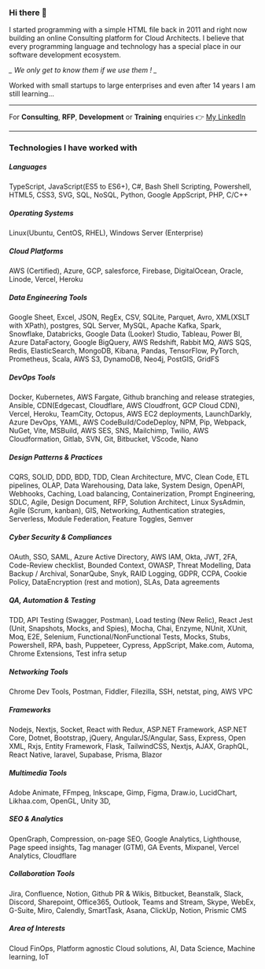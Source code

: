 ### Hi there 👋

I started programming with a simple HTML file back in 2011 and right now building an online Consulting platform for Cloud Architects. I believe that every programming language and technology has a special place in our software development ecosystem. 

*_ We only get to know them if we use them ! _*

Worked with small startups to large enterprises and even after 14 years I am still learning...

---
For **Consulting**, **RFP**, **Development** or **Training** enquiries 👉 [My LinkedIn](https://www.linkedin.com/in/neetish-raj-8a20a778/) 

---

### Technologies I have worked with

##### Languages
TypeScript, JavaScript(ES5 to ES6+), C#, Bash Shell Scripting, Powershell, HTML5, CSS3, SVG, SQL, NoSQL, Python, Google AppScript, PHP, C/C++


##### Operating Systems
Linux(Ubuntu, CentOS, RHEL), Windows Server (Enterprise)

##### Cloud Platforms
AWS (Certified), Azure, GCP, salesforce, Firebase, DigitalOcean, Oracle, Linode, Vercel, Heroku 

##### Data Engineering Tools
Google Sheet, Excel, JSON, RegEx, CSV, SQLite, Parquet, Avro, XML(XSLT with XPath), postgres, SQL Server, MySQL, Apache Kafka, Spark, Snowflake, Databricks, Google Data (Looker) Studio, Tableau, Power BI, Azure DataFactory, Google BigQuery, AWS Redshift, Rabbit MQ, AWS SQS, Redis, ElasticSearch, MongoDB, Kibana, Pandas, TensorFlow, PyTorch, Prometheus, Scala, AWS S3, DynamoDB, Neo4j, PostGIS, GridFS

##### DevOps Tools 
Docker, Kubernetes, AWS Fargate, Github branching and release strategies, Ansible, CDN(Edgecast, Cloudflare, AWS Cloudfront, GCP Cloud CDN), Vercel, Heroku, TeamCity, Octopus, AWS EC2 deployments, LaunchDarkly, Azure DevOps, YAML, AWS CodeBuild/CodeDeploy, NPM, Pip, Webpack, NuGet, Vite, MSBuild, AWS SES, SNS, Mailchimp, Twilio, AWS Cloudformation, Gitlab, SVN, Git, Bitbucket, VScode, Nano

##### Design Patterns & Practices
CQRS, SOLID, DDD, BDD, TDD, Clean Architecture, MVC, Clean Code, ETL pipelines, OLAP, Data Warehousing, Data lake, System Design, OpenAPI, Webhooks, Caching, Load balancing, Containerization, Prompt Engineering, SDLC, Agile, Design Document, RFP, Solution Architect, Linux SysAdmin, Agile (Scrum, kanban), GIS, Networking, Authentication strategies, Serverless, Module Federation, Feature Toggles, Semver

##### Cyber Security & Compliances
OAuth, SSO, SAML, Azure Active Directory, AWS IAM, Okta, JWT, 2FA, Code-Review checklist, Bounded Context, OWASP, Threat Modelling, Data Backup / Archival, SonarQube, Snyk, RAID Logging, GDPR, CCPA, Cookie Policy, DataEncryption (rest and motion), SLAs, Data agreements

##### QA, Automation & Testing
TDD, API Testing (Swagger, Postman), Load testing (New Relic), React Jest (Unit, Snapshots, Mocks, and Spies), Mocha, Chai, Enzyme, NUnit, XUnit, Moq, E2E, Selenium, Functional/NonFunctional Tests, Mocks, Stubs, Powershell, RPA, bash, Puppeteer, Cypress, AppScript, Make.com, Automa, Chrome Extensions, Test infra setup

##### Networking Tools
Chrome Dev Tools, Postman, Fiddler, Filezilla, SSH, netstat, ping, AWS VPC

##### Frameworks
Nodejs, Nextjs, Socket, React with Redux, ASP.NET Framework, ASP.NET Core, Dotnet, Bootstrap, jQuery,  AngularJS/Angular, Sass,  Express, Open XML, Rxjs, Entity Framework, Flask, TailwindCSS, Nextjs, AJAX, GraphQL, React Native, laravel, Supabase, Prisma, Blazor

##### Multimedia Tools
Adobe Animate, FFmpeg, Inkscape, Gimp, Figma, Draw.io, LucidChart, Likhaa.com, OpenGL, Unity 3D, 

##### SEO & Analytics
OpenGraph, Compression, on-page SEO, Google Analytics, Lighthouse, Page speed insights, Tag manager (GTM), GA Events, Mixpanel, Vercel Analytics, Cloudflare

##### Collaboration Tools
Jira, Confluence, Notion, Github PR & Wikis, Bitbucket, Beanstalk, Slack, Discord, Sharepoint, Office365, Outlook, Teams and Stream, Skype, WebEx, G-Suite, Miro, Calendly, SmartTask, Asana, ClickUp, Notion, Prismic CMS

##### Area of Interests
Cloud FinOps, Platform agnostic Cloud solutions, AI, Data Science, Machine learning, IoT

